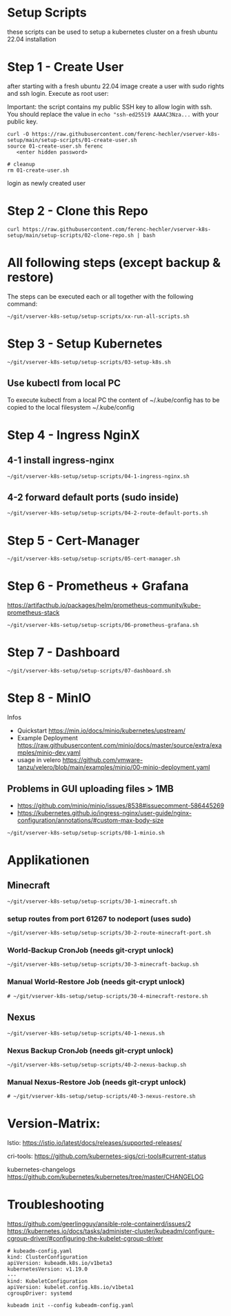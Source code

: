 # Setup Scripts

these scripts can be used to setup a kubernetes cluster on a fresh ubuntu 22.04 installation

# Step 1 - Create User

after starting with a fresh ubuntu 22.04 image create a user with sudo rights and ssh login.
Execute as root user:

Important: the script contains my public SSH key to allow login with ssh. You should 
replace the value in `echo "ssh-ed25519 AAAAC3Nza...` with your public key.

```
curl -O https://raw.githubusercontent.com/ferenc-hechler/vserver-k8s-setup/main/setup-scripts/01-create-user.sh
source 01-create-user.sh ferenc
   <enter hidden password>

# cleanup
rm 01-create-user.sh
```

login as newly created user 

# Step 2 - Clone this Repo

```
curl https://raw.githubusercontent.com/ferenc-hechler/vserver-k8s-setup/main/setup-scripts/02-clone-repo.sh | bash
```

# All following steps (except backup & restore) 

The steps can be executed each or all together with the following command:

```
~/git/vserver-k8s-setup/setup-scripts/xx-run-all-scripts.sh
```


# Step 3 - Setup Kubernetes

```
~/git/vserver-k8s-setup/setup-scripts/03-setup-k8s.sh
```

## Use kubectl from local PC

To execute kubectl from a local PC the content of ~/.kube/config has to be copied to 
the local filesystem ~/.kube/config


# Step 4 - Ingress NginX

## 4-1 install ingress-nginx

```
~/git/vserver-k8s-setup/setup-scripts/04-1-ingress-nginx.sh
```

## 4-2 forward default ports (sudo inside) 

```
~/git/vserver-k8s-setup/setup-scripts/04-2-route-default-ports.sh
```


# Step 5 - Cert-Manager


```
~/git/vserver-k8s-setup/setup-scripts/05-cert-manager.sh
```


# Step 6 - Prometheus + Grafana

https://artifacthub.io/packages/helm/prometheus-community/kube-prometheus-stack

```
~/git/vserver-k8s-setup/setup-scripts/06-prometheus-grafana.sh
```

# Step 7 - Dashboard

```
~/git/vserver-k8s-setup/setup-scripts/07-dashboard.sh
```

# Step 8 - MinIO

Infos

* Quickstart https://min.io/docs/minio/kubernetes/upstream/
* Example Deployment https://raw.githubusercontent.com/minio/docs/master/source/extra/examples/minio-dev.yaml
* usage in velero https://github.com/vmware-tanzu/velero/blob/main/examples/minio/00-minio-deployment.yaml

## Problems in GUI uploading files > 1MB

* https://github.com/minio/minio/issues/8538#issuecomment-586445269
* https://kubernetes.github.io/ingress-nginx/user-guide/nginx-configuration/annotations/#custom-max-body-size



```
~/git/vserver-k8s-setup/setup-scripts/08-1-minio.sh
```

# Applikationen

## Minecraft

```
~/git/vserver-k8s-setup/setup-scripts/30-1-minecraft.sh
```

### setup routes from port 61267 to nodeport (uses sudo)  

```
~/git/vserver-k8s-setup/setup-scripts/30-2-route-minecraft-port.sh
```

### World-Backup CronJob (needs git-crypt unlock)
  
```
~/git/vserver-k8s-setup/setup-scripts/30-3-minecraft-backup.sh
```

### Manual World-Restore Job (needs git-crypt unlock)
  
```
# ~/git/vserver-k8s-setup/setup-scripts/30-4-minecraft-restore.sh
```

## Nexus

```
~/git/vserver-k8s-setup/setup-scripts/40-1-nexus.sh
```

### Nexus Backup CronJob (needs git-crypt unlock)
  
```
~/git/vserver-k8s-setup/setup-scripts/40-2-nexus-backup.sh
```

### Manual Nexus-Restore Job (needs git-crypt unlock)
  
```
# ~/git/vserver-k8s-setup/setup-scripts/40-3-nexus-restore.sh
```


# Version-Matrix:

Istio:
https://istio.io/latest/docs/releases/supported-releases/

cri-tools:
https://github.com/kubernetes-sigs/cri-tools#current-status

kubernetes-changelogs
https://github.com/kubernetes/kubernetes/tree/master/CHANGELOG


# Troubleshooting

https://github.com/geerlingguy/ansible-role-containerd/issues/2
https://kubernetes.io/docs/tasks/administer-cluster/kubeadm/configure-cgroup-driver/#configuring-the-kubelet-cgroup-driver



```
# kubeadm-config.yaml
kind: ClusterConfiguration
apiVersion: kubeadm.k8s.io/v1beta3
kubernetesVersion: v1.19.0
---
kind: KubeletConfiguration
apiVersion: kubelet.config.k8s.io/v1beta1
cgroupDriver: systemd
```

```
kubeadm init --config kubeadm-config.yaml
```
